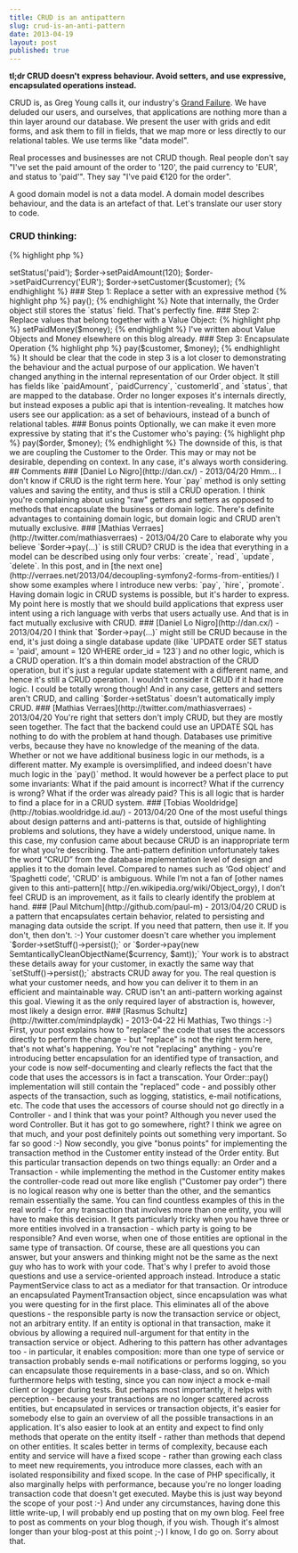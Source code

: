```yaml
---
title: CRUD is an antipattern
slug: crud-is-an-anti-pattern
date: 2013-04-19
layout: post
published: true
---
```


**tl;dr CRUD doesn't express behaviour. Avoid setters, and use expressive, encapsulated operations instead.**

CRUD is, as Greg Young calls it, our industry's [Grand Failure](http://herdingcode.com/?p=189). We have deluded our
users, and ourselves, that applications are nothing more than a thin layer around our database. We present the user
with grids and edit forms, and ask them to fill in fields, that we map more or less directly to our relational tables.
We use terms like "data model".

Real processes and businesses are not CRUD though. Real people don't say "I've set the paid amount of the order to '120',
the paid currency to 'EUR', and status to 'paid'". They say "I've paid €120 for the order".

A good domain model is not a data model. A domain model describes behaviour, and the data is an artefact of that. Let's
translate our user story to code.

### CRUD thinking:

{% highlight php %}
<?php
$order->setStatus('paid');
$order->setPaidAmount(120);
$order->setPaidCurrency('EUR');
$order->setCustomer($customer);
{% endhighlight %}

### Step 1: Replace a setter with an expressive method

{% highlight php %}
<?php
$order->pay();
{% endhighlight %}

Note that internally, the Order object still stores the `status` field. That's perfectly fine.

### Step 2: Replace values that belong together with a Value Object:

{% highlight php %}
<?php
$money = new Money(120, new Currency('EUR'));
$order->setPaidMoney($money);
{% endhighlight %}

I've written about Value Objects and Money elsewhere on this blog already.

### Step 3: Encapsulate Operation

{% highlight php %}
<?php
$order->pay($customer, $money);
{% endhighlight %}

It should be clear that the code in step 3 is a lot closer to demonstrating the behaviour and the actual purpose of our application.
We haven't changed anything in the internal representation of our Order object. It still has fields like
`paidAmount`, `paidCurrency`, `customerId`, and `status`, that are mapped to the database. Order no longer exposes it's
internals directly, but instead exposes a public api that is intention-revealing. It matches how users see our application:
as a set of behaviours, instead of a bunch of relational tables.


### Bonus points

Optionally, we can make it even more expressive by stating that it's the Customer who's paying:

{% highlight php %}
<?php
$customer->pay($order, $money);
{% endhighlight %}

The downside of this, is that we are coupling the Customer to the Order. This may or may not be desirable, depending on
context. In any case, it's always worth considering.




## Comments



### [Daniel Lo Nigro](http://dan.cx/) - 2013/04/20
Hmm... I don't know if CRUD is the right term here. Your `pay` method is only setting values and saving the entity,
and thus is still a CRUD operation. I think you're complaining about using "raw" getters and setters as opposed to
methods that encapsulate the business or domain logic. There's definite advantages to containing domain logic, but
domain logic and CRUD aren't mutually exclusive.

### [Mathias Verraes](http://twitter.com/mathiasverraes) - 2013/04/20
Care to elaborate why you believe `$order->pay(...)` is still CRUD?

CRUD is the idea that everything in a model can be described using only four verbs: `create`, `read`, `update`, `delete`. In this
post, and in [the next one](http://verraes.net/2013/04/decoupling-symfony2-forms-from-entities/) I show some examples where
I introduce new verbs: `pay`, `hire`, `promote`. Having domain logic in CRUD systems is possible, but it's harder to express.
My point here is mostly that we should build applications that express user intent using a rich language with verbs that users
 actually use. And that is in fact mutually exclusive with CRUD.

### [Daniel Lo Nigro](http://dan.cx/) - 2013/04/20
I think that `$order->pay(...)` might still be CRUD because in the end, it's just doing a single database update (like 
`UPDATE order SET status = 'paid', amount = 120 WHERE order_id = 123`) and no other logic, which is a CRUD 
operation. It's a thin domain model abstraction of the CRUD operation, but it's just a regular update statement with a 
different name, and hence it's still a CRUD operation. I wouldn't consider it CRUD if it had more logic. I could be
totally wrong though!

And in any case, getters and setters aren't CRUD, and calling `$order->setStatus` doesn't automatically imply CRUD.

### [Mathias Verraes](http://twitter.com/mathiasverraes) - 2013/04/20
You're right that setters don't imply CRUD, but they are mostly seen together. The fact that the backend could use an UPDATE
SQL has nothing to do with the problem at hand though. Databases use primitive verbs, because they have no knowledge of the
 meaning of the data.

Whether or not we have additional business logic in our methods, is a different matter. My example is oversimplified, and indeed doesn't have
much logic in the `pay()` method. It would however be a perfect place to put some invariants: What if the paid amount is incorrect?
What if the currency is wrong? What if the order was already paid? This is all logic that is harder to find a place for in a
CRUD system.


### [Tobias Wooldridge](http://tobias.wooldridge.id.au/) - 2013/04/20
One of the most useful things about design patterns and anti-patterns is that, outside of highlighting problems and
solutions, they have a widely understood, unique name.

In this case, my confusion came about because CRUD is an inappropriate term for what you’re describing. The
anti-pattern definition unfortunately takes the word “CRUD” from the database implementation level of design and applies
it to the domain level.

Compared to names such as ‘God object’ and ‘Spaghetti code’, 'CRUD' is ambiguous. While I’m not a fan of
[other names given to this anti-pattern]( http://en.wikipedia.org/wiki/Object_orgy), I don’t feel CRUD is an
improvement, as it fails to clearly identify the problem at hand.

### [Paul Mitchum](http://github.com/paul-m) - 2013/04/20
CRUD is a pattern that encapsulates certain behavior, related to persisting and managing data outside the script.

If you need that pattern, then use it. If you don't, then don't. :-)

Your customer doesn't care whether you implement `$order->setStuff()->persist();` or
`$order->pay(new SemtanticallyCleanObjectName($currency, $amt));` Your work is to abstract these details away
for your customer, in exactly the same way that `setStuff()->persist();` abstracts CRUD away for you.

The real question is what your customer needs, and how you can deliver it to them in an efficient and maintainable way.
CRUD isn't an anti-pattern working against this goal. Viewing it as the only required layer of abstraction is,
however, most likely a design error.

### [Rasmus Schultz](http://twitter.com/mindplaydk) - 2013-04-22

Hi Mathias,

Two things :-)

First, your post explains how to "replace" the code that uses the accessors directly to perform the change - but "replace" is not the right term here, that's not what's happening. You're not "replacing" anything - you're  introducing better encapsulation for an identified type of transaction, and your code is now self-documenting and clearly reflects the fact that the code that uses the accessors is in fact a transcation. Your Order::pay() implementation will still contain the "replaced" code - and possibly other aspects of the transaction, such as logging, statistics, e-mail notifications, etc.

The code that uses the accessors of course should not go directly in a Controller - and I think that was your point? Although you never used the word Controller. But it has got to go somewhere, right? I think we agree on that much, and your post definitely points out something very important. So far so good :-)

Now secondly, you give "bonus points" for implementing the transaction method in the Customer entity instead of the Order entity. But this particular transaction depends on two things equally: an Order and a Transaction - while implementing the method in the Customer entity makes the controller-code read out more like english ("Customer pay order") there is no logical reason why one is better than the other, and the semantics remain essentially the same.

You can find countless examples of this in the real world - for any transaction that involves more than one entity, you will have to make this decision. It gets particularly tricky when you have three or more entities involved in a transaction - which party is going to be responsible? And even worse, when one of those entities are optional in the same type of transaction. Of course, these are all questions you can answer, but your answers and thinking might not be the same as the next guy who has to work with your code.

That's why I prefer to avoid those questions and use a service-oriented approach instead. Introduce a static PaymentService class to act as a mediator for that transaction. Or introduce an encapsulated PaymentTransaction object, since encapsulation was what you were questing for in the first place. This eliminates all of the above questions - the responsible party is now the transaction service or object, not an arbitrary entity. If an entity is optional in that transaction, make it obvious by allowing a required null-argument for that entity in the transaction service or object.

Adhering to this pattern has other advantages too - in particular, it enables composition: more than one type of service or transaction probably sends e-mail notifications or performs logging, so you can encapsulate those requirements in a base-class, and so on. Which furthermore helps with testing, since you can now inject a mock e-mail client or logger during tests.

But perhaps most importantly, it helps with perception - because your transactions are no longer scattered across entities, but encapsulated in services or transaction objects, it's easier for somebody else to gain an overview of all the possible transactions in an application. It's also easier to look at an entity and expect to find only methods that operate on the entity itself - rather than methods that depend on other entities. It scales better in terms of complexity, because each entity and service will have a fixed scope - rather than growing each class to meet new requirements, you introduce more classes, each with an isolated responsibility and fixed scope.

In the case of PHP specifically, it also marginally helps with performance, because you're no longer loading transaction code that doesn't get executed.

Maybe this is just way beyond the scope of your post :-)

And under any circumstances, having done this little write-up, I will probably end up posting that on my own blog. Feel free to post as comments on your blog though, if you wish. Though it's almost longer than your blog-post at this point ;-)

I know, I do go on. Sorry about that.